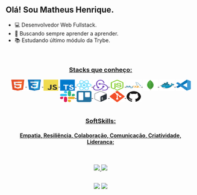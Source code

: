 ## Olá! Sou Matheus Henrique.
- 💻 Desenvolvedor Web Fullstack.
- 🔭 Buscando sempre aprender a aprender.
- 📚 Estudando último módulo da Trybe.

<div>
  <link rel="stylesheet" href="https://cdn.jsdelivr.net/gh/devicons/devicon@v2.13.0/devicon.min.css">
  <a href="https://github.com/matheushtc">
</div>

<div style="display: inline_block" align="center"><br>
  <h3>Stacks que conheço:</h3>
  <img align="center" alt="ewe-HTML" height="30" width="40" src="https://raw.githubusercontent.com/devicons/devicon/master/icons/html5/html5-original.svg">
  <img align="center" alt="ewe-CSS" height="30" width="40" src="https://raw.githubusercontent.com/devicons/devicon/master/icons/css3/css3-original.svg">
  <img align="center" alt="ewe-Js" height="30" width="40" src="https://raw.githubusercontent.com/devicons/devicon/master/icons/javascript/javascript-original.svg">
  <img align="center" alt="ewe-Ts" height="30" width="40" src="https://raw.githubusercontent.com/devicons/devicon/master/icons/typescript/typescript-original.svg">
  <img align="center" alt="ewe-Canva" height="30" width="40" src="https://raw.githubusercontent.com/devicons/devicon/master/icons/react/react-original.svg">
  <img align="center" alt="ewe-redux" width="40" height="30" src="https://raw.githubusercontent.com/devicons/devicon/master/icons/redux/redux-original.svg"/>
  <img align="center" alt="ewe-node" width="40" height="30" src="https://raw.githubusercontent.com/devicons/devicon/master/icons/nodejs/nodejs-original.svg"/>
  <img align="center" alt="ewe-mysql" width="40" height="30" src="https://raw.githubusercontent.com/devicons/devicon/master/icons/mysql/mysql-original-wordmark.svg"/>
  <img align="center" alt="ewe-mongodb" width="40" height="30" src="https://raw.githubusercontent.com/devicons/devicon/master/icons/mongodb/mongodb-original.svg"/>
  <img align="center" alt="ewe-docker" width="40" height="30" src="https://raw.githubusercontent.com/devicons/devicon/master/icons/docker/docker-original.svg"/>
  <img align="center" alt="ewe-VScode" height="30" width="40" src="https://raw.githubusercontent.com/devicons/devicon/master/icons/vscode/vscode-original.svg">
  <img align="center" alt="ewe-Slack" height="30" width="40" src="https://raw.githubusercontent.com/devicons/devicon/master/icons/slack/slack-original.svg">
  <img align="center" alt="ewe-Trello" height="30" width="40" src="https://raw.githubusercontent.com/devicons/devicon/master/icons/trello/trello-plain.svg">
  <img align="center" alt="ewe-Bash" height="30" width="40" src="https://raw.githubusercontent.com/devicons/devicon/master/icons/bash/bash-original.svg">
  <img align="center" alt="ewe-Git" height="30" width="40" src="https://raw.githubusercontent.com/devicons/devicon/master/icons/git/git-original.svg">
  <img align="center" alt="ewe-GitHub" height="30" width="40" src="https://raw.githubusercontent.com/devicons/devicon/master/icons/github/github-original.svg">
</div>
<div style="display: inline_block" align="center"><br>
  <h3>SoftSkills:</h3>
  <h4>Empatia, Resiliência, Colaboração, Comunicação, Criatividade, Liderança;</h4>
</div>
  <br><br>
<div align="center">
  <img height="150em" src="https://github-readme-stats.vercel.app/api?username=matheushtc&show_icons=true&theme=tokyonight" />
  <img height="150em" src="https://github-readme-stats.vercel.app/api/top-langs/?username=matheushtc&layout=compact&theme=tokyonight" />
</div>

##

<div align="center"> 
  <a href = "mailto:matheushtc75@gmail.com"><img src="https://img.shields.io/badge/-Gmail-%23333?style=for-the-badge&logo=gmail&logoColor=white" target="_blank"></a>
  <a href="https://www.linkedin.com/in/matheushtc" target="_blank"><img src="https://img.shields.io/badge/-LinkedIn-%230077B5?style=for-the-badge&logo=linkedin&logoColor=white" target="_blank"></a> 
</div>
<br><br>
